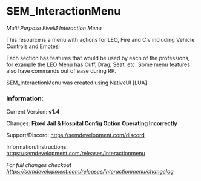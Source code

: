 # SEM_InteractionMenu
*Multi Purpose FiveM Interaction Menu*

This resource is a menu with actions for LEO, Fire and Civ including Vehicle Controls and Emotes!

Each section has features that would be used by each of the professions, for example the LEO Menu has Cuff, Drag, Seat, etc.
Some menu features also have commands out of ease during RP.

SEM_InteractionMenu was created using NativeUI [LUA]


### Information:
Current Version: **v1.4**

Changes: **Fixed Jail & Hospital Config Option Operating Incorrectly**

Support/Discord: https://semdevelopment.com/discord

Information/Instructions: https://semdevelopment.com/releases/interactionmenu

*For full changes checkout https://semdevelopment.com/releases/interactionmenu/changelog*
